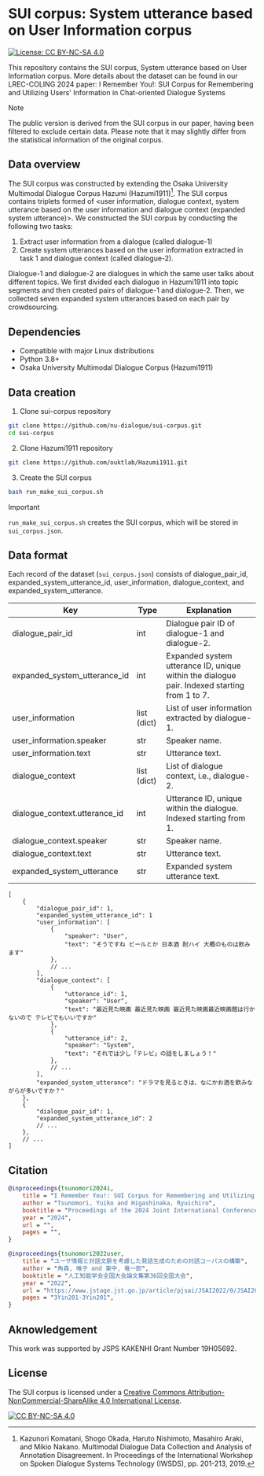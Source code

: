 # SUI corpus: System utterance based on User Information corpus

[![License: CC BY-NC-SA 4.0](https://img.shields.io/badge/License-CC_BY--NC--SA_4.0-lightgrey.svg)](https://creativecommons.org/licenses/by-nc-sa/4.0/)

This repository contains the SUI corpus, System utterance based on User Information corpus.
More details about the dataset can be found in our LREC-COLING 2024 paper:
I Remember You!: SUI Corpus for Remembering and Utilizing Users' Information in Chat-oriented Dialogue Systems

> [!NOTE]
> The public version is derived from the SUI corpus in our paper, having been filtered to exclude certain data. Please note that it may slightly differ from the statistical information of the original corpus.

## Data overview

The SUI corpus was constructed by extending the Osaka University Multimodal Dialogue Corpus Hazumi (Hazumi1911)[^1].
The SUI corpus contains triplets formed of <user information, dialogue context, system utterance based on the user information and dialogue context (expanded system utterance)>.
We constructed the SUI corpus by conducting the following two tasks:

1. Extract user information from a dialogue (called dialogue-1)
2. Create system utterances based on the user information extracted in task 1 and dialogue context (called dialogue-2).

Dialogue-1 and dialogue-2 are dialogues in which the same user talks about different topics.
We first divided each dialogue in Hazumi1911 into topic segments and then created pairs of dialogue-1 and dialogue-2.
Then, we collected seven expanded system utterances based on each pair by crowdsourcing.

## Dependencies

- Compatible with major Linux distributions
- Python 3.8+
- Osaka University Multimodal Dialogue Corpus (Hazumi1911)

## Data creation

1. Clone sui-corpus repository
```bash
git clone https://github.com/nu-dialogue/sui-corpus.git
cd sui-corpus
```

2. Clone Hazumi1911 repository
```bash
git clone https://github.com/ouktlab/Hazumi1911.git
```

3. Create the SUI corpus
```bash
bash run_make_sui_corpus.sh
```
> [!IMPORTANT]
> `run_make_sui_corpus.sh` creates the SUI corpus, which will be stored in `sui_corpus.json`.

## Data format

Each record of the dataset (`sui_corpus.json`) consists of dialogue_pair_id, expanded_system_utterance_id, user_information, dialogue_context, and expanded_system_utterance.

| Key | Type | Explanation |
| --- | --- | --- |
| dialogue_pair_id | int | Dialogue pair ID of dialogue-1 and dialogue-2. |
| expanded_system_utterance_id | int | Expanded system utterance ID, unique within the dialogue pair. Indexed starting from 1 to 7. |
| user_information | list (dict) | List of user information extracted by dialogue-1. |
| user_information.speaker | str | Speaker name. |
| user_information.text | str | Utterance text. |
| dialogue_context | list (dict) | List of dialogue context, i.e., dialogue-2. |
| dialogue_context.utterance_id | int | Utterance ID, unique within the dialogue. Indexed starting from 1. |
| dialogue_context.speaker | str | Speaker name. |
| dialogue_context.text | str | Utterance text. |
| expanded_system_utterance | str | Expanded system utterance text. |

```jsonc
[
	{
		"dialogue_pair_id": 1,
		"expanded_system_utterance_id": 1
		"user_information": [
			{
				"speaker": "User",
				"text": "そうですね ビールとか 日本酒 酎ハイ 大概のものは飲みます"
			},
			// ...
		],
		"dialogue_context": [
			{
				"utterance_id": 1,
				"speaker": "User",
				"text": "最近見た映画 最近見た映画 最近見た映画最近映画館は行かないので テレビでもいいですか"
			},
			{
				"utterance_id": 2,
				"speaker": "System",
				"text": "それでは少し「テレビ」の話をしましょう！"
			},
			// ...
		],
		"expanded_system_utterance": "ドラマを見るときは、なにかお酒を飲みながらが多いですか？"
	},
	{
		"dialogue_pair_id": 1,
		"expanded_system_utterance_id": 2
		// ...
	},
	// ...
]
```

## Citation

```bibtex
@inproceedings{tsunomori2024i,
    title = "I Remember You!: SUI Corpus for Remembering and Utilizing Users' Information in Chat-oriented Dialogue Systems",
    author = "Tsunomori, Yuiko and Higashinaka, Ryuichiro",
    booktitle = "Proceedings of the 2024 Joint International Conference on Computational Linguistics, Language Resources and Evaluation",
    year = "2024",
    url = "",
    pages = "",
}

@inproceedings{tsunomori2022user,
    title = "ユーザ情報と対話文脈を考慮した発話生成のための対話コーパスの構築",
    author = "角森, 唯子 and 東中, 竜一郎",
    booktitle = "人工知能学会全国大会論文集第36回全国大会",
    year = "2022",
    url = "https://www.jstage.jst.go.jp/article/pjsai/JSAI2022/0/JSAI2022_3Yin201/_pdf/-char/ja",
    pages = "3Yin201-3Yin201",
}
```

## Aknowledgement

This work was supported by JSPS KAKENHI Grant Number 19H05692.

## License

The SUI corpus is licensed under a [Creative Commons Attribution-NonCommercial-ShareAlike 4.0 International License][cc-by-nc-sa].

[![CC BY-NC-SA 4.0][cc-by-nc-sa-image]][cc-by-nc-sa]

[cc-by-nc-sa]: https://creativecommons.org/licenses/by-nc-sa/4.0
[cc-by-nc-sa-image]: https://licensebuttons.net/l/by-nc-sa/4.0/88x31.png
[cc-by-nc-sa-shield]: https://img.shields.io/badge/License-CC%20BY--sa%204.0-lightgrey.svg

[^1]: Kazunori Komatani, Shogo Okada, Haruto Nishimoto, Masahiro Araki, and Mikio Nakano. Multimodal Dialogue Data Collection and Analysis of Annotation Disagreement.  In Proceedings of the International Workshop on Spoken Dialogue Systems Technology (IWSDS), pp. 201-213, 2019.
